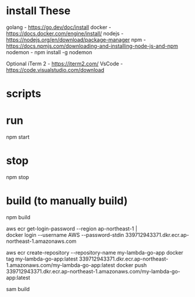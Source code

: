 


# install These 
golang - https://go.dev/doc/install
docker - https://docs.docker.com/engine/install/
nodejs - https://nodejs.org/en/download/package-manager
npm - https://docs.npmjs.com/downloading-and-installing-node-js-and-npm
nodemon - npm install -g nodemon

Optional
iTerm 2 - https://iterm2.com/
VsCode - https://code.visualstudio.com/download


# scripts

# run 
npm start

# stop
npm stop

# build (to manually build)
npm build

aws ecr get-login-password --region ap-northeast-1 | \
docker login --username AWS --password-stdin 339712943371.dkr.ecr.ap-northeast-1.amazonaws.com


aws ecr create-repository --repository-name my-lambda-go-app
docker tag my-lambda-go-app:latest 339712943371.dkr.ecr.ap-northeast-1.amazonaws.com/my-lambda-go-app:latest
docker push 339712943371.dkr.ecr.ap-northeast-1.amazonaws.com/my-lambda-go-app:latest

sam build
